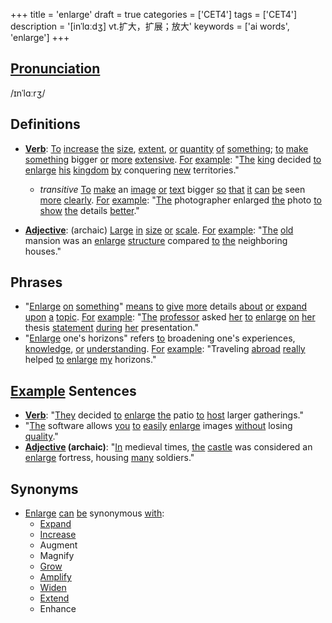 +++
title = 'enlarge'
draft = true
categories = ['CET4']
tags = ['CET4']
description = '[inˈlɑːdʒ] vt.扩大，扩展；放大'
keywords = ['ai words', 'enlarge']
+++

## [Pronunciation](/en/post/pronunciation/)
/ɪnˈlɑːrʒ/

## Definitions
- **[Verb](/en/post/verb/)**: [To](/en/post/to/) [increase](/en/post/increase/) [the](/en/post/the/) [size](/en/post/size/), [extent](/en/post/extent/), [or](/en/post/or/) [quantity](/en/post/quantity/) [of](/en/post/of/) [something](/en/post/something/); [to](/en/post/to/) [make](/en/post/make/) [something](/en/post/something/) bigger [or](/en/post/or/) [more](/en/post/more/) [extensive](/en/post/extensive/). [For](/en/post/for/) [example](/en/post/example/): "[The](/en/post/the/) [king](/en/post/king/) decided [to](/en/post/to/) [enlarge](/en/post/enlarge/) [his](/en/post/his/) [kingdom](/en/post/kingdom/) [by](/en/post/by/) conquering [new](/en/post/new/) territories."
  - _transitive_ [To](/en/post/to/) [make](/en/post/make/) an [image](/en/post/image/) [or](/en/post/or/) [text](/en/post/text/) bigger [so](/en/post/so/) [that](/en/post/that/) [it](/en/post/it/) [can](/en/post/can/) [be](/en/post/be/) seen [more](/en/post/more/) [clearly](/en/post/clearly/). [For](/en/post/for/) [example](/en/post/example/): "[The](/en/post/the/) photographer enlarged [the](/en/post/the/) photo [to](/en/post/to/) [show](/en/post/show/) [the](/en/post/the/) details [better](/en/post/better/)."
  
- **[Adjective](/en/post/adjective/)**: (archaic) [Large](/en/post/large/) [in](/en/post/in/) [size](/en/post/size/) [or](/en/post/or/) [scale](/en/post/scale/). [For](/en/post/for/) [example](/en/post/example/): "[The](/en/post/the/) [old](/en/post/old/) mansion was an [enlarge](/en/post/enlarge/) [structure](/en/post/structure/) compared [to](/en/post/to/) [the](/en/post/the/) neighboring houses."

## Phrases
- "[Enlarge](/en/post/enlarge/) [on](/en/post/on/) [something](/en/post/something/)" [means](/en/post/means/) [to](/en/post/to/) [give](/en/post/give/) [more](/en/post/more/) details [about](/en/post/about/) [or](/en/post/or/) [expand](/en/post/expand/) [upon](/en/post/upon/) [a](/en/post/a/) [topic](/en/post/topic/). [For](/en/post/for/) [example](/en/post/example/): "[The](/en/post/the/) [professor](/en/post/professor/) asked [her](/en/post/her/) [to](/en/post/to/) [enlarge](/en/post/enlarge/) [on](/en/post/on/) [her](/en/post/her/) thesis [statement](/en/post/statement/) [during](/en/post/during/) [her](/en/post/her/) presentation."
- "[Enlarge](/en/post/enlarge/) one's horizons" refers [to](/en/post/to/) broadening one's experiences, [knowledge](/en/post/knowledge/), [or](/en/post/or/) [understanding](/en/post/understanding/). [For](/en/post/for/) [example](/en/post/example/): "Traveling [abroad](/en/post/abroad/) [really](/en/post/really/) helped [to](/en/post/to/) [enlarge](/en/post/enlarge/) [my](/en/post/my/) horizons."

## [Example](/en/post/example/) Sentences
- **[Verb](/en/post/verb/)**: "[They](/en/post/they/) decided [to](/en/post/to/) [enlarge](/en/post/enlarge/) [the](/en/post/the/) patio [to](/en/post/to/) [host](/en/post/host/) larger gatherings."
- "[The](/en/post/the/) software allows [you](/en/post/you/) [to](/en/post/to/) [easily](/en/post/easily/) [enlarge](/en/post/enlarge/) images [without](/en/post/without/) losing [quality](/en/post/quality/)."
- **[Adjective](/en/post/adjective/) (archaic)**: "[In](/en/post/in/) medieval times, [the](/en/post/the/) [castle](/en/post/castle/) was considered an [enlarge](/en/post/enlarge/) fortress, housing [many](/en/post/many/) soldiers."

## Synonyms
- [Enlarge](/en/post/enlarge/) [can](/en/post/can/) [be](/en/post/be/) synonymous [with](/en/post/with/):
  - [Expand](/en/post/expand/)
  - [Increase](/en/post/increase/)
  - Augment
  - Magnify
  - [Grow](/en/post/grow/)
  - [Amplify](/en/post/amplify/)
  - [Widen](/en/post/widen/)
  - [Extend](/en/post/extend/)
  - Enhance
